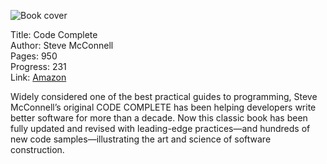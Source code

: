 ![Book cover](cover.jpg)

Title: Code Complete<br>
Author: Steve McConnell<br>
Pages:    950<br>
Progress:  231<br>
Link: [Amazon](http://www.amazon.co.uk/Code-Complete-Practical-Handbook-Construction/dp/0735619670/)<br>

Widely considered one of the best practical guides to programming, Steve McConnell’s original CODE COMPLETE has been helping developers write better software for more than a decade. Now this classic book has been fully updated and revised with leading-edge practices—and hundreds of new code samples—illustrating the art and science of software construction. 
